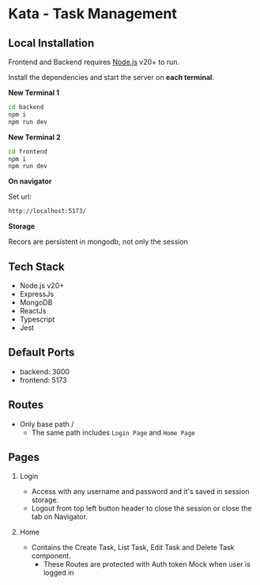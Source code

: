 # Kata - Task Management

## Local Installation

Frontend and Backend requires [Node.js](https://nodejs.org/) v20+ to run.

Install the dependencies and start the server on **each terminal**.

**New Terminal 1**
```sh
cd backend
npm i
npm run dev
```

**New Terminal 2**
```sh
cd frontend
npm i
npm run dev
```

**On navigator**

Set url:
```sh
http://localhost:5173/
```

**Storage**

Recors are persistent in mongodb, not only the session

## Tech Stack
* Node.js v20+
* ExpressJs
* MongoDB
* ReactJs
* Typescript
* Jest

## Default Ports
* backend: 3000
* frontend: 5173

## Routes
* Only base path /
    * The same path includes `Login Page` and `Home Page`

## Pages
1. Login
    * Access with any username and password and it's saved in session storage.
    * Logout from top left button header to close the session or close the tab on Navigator.

2. Home
    * Contains the Create Task, List Task, Edit Task and Delete Task component.
        * These Routes are protected with Auth token Mock when user is logged in